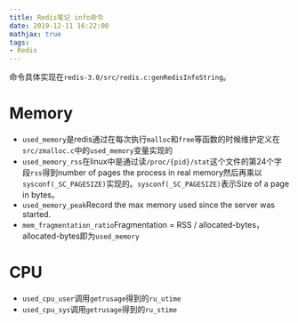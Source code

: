 ```yaml
---
title: Redis笔记 info命令
date: 2019-12-11 16:22:00
mathjax: true
tags:
- Redis
---
```


命令具体实现在`redis-3.0/src/redis.c:genRedisInfoString`。

# Memory
* `used_memory`是redis通过在每次执行`malloc`和`free`等函数的时候维护定义在`src/zmalloc.c`中的`used_memory`变量实现的
* `used_memory_rss`在linux中是通过读`/proc/{pid}/stat`这个文件的第24个字段`rss`得到number of pages the process  in real memory然后再乘以`sysconf(_SC_PAGESIZE)`实现的。`sysconf(_SC_PAGESIZE)`表示Size of a page in bytes。
* `used_memory_peak`Record the max memory used since the server was started.
* `mem_fragmentation_ratio`Fragmentation = RSS / allocated-bytes，allocated-bytes即为`used_memory`

# CPU
* `used_cpu_user`调用`getrusage`得到的`ru_utime`
* `used_cpu_sys`调用`getrusage`得到的`ru_stime`
